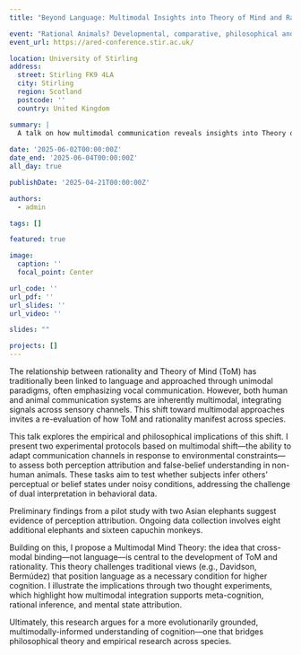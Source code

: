 ```yaml
---
title: "Beyond Language: Multimodal Insights into Theory of Mind and Rationality Across Species"

event: "Rational Animals? Developmental, comparative, philosophical and methodological perspectives"
event_url: https://ared-conference.stir.ac.uk/

location: University of Stirling
address:
  street: Stirling FK9 4LA
  city: Stirling
  region: Scotland
  postcode: ''
  country: United Kingdom

summary: |
  A talk on how multimodal communication reveals insights into Theory of Mind and rationality across species, challenging language-centric assumptions.
  
date: '2025-06-02T00:00:00Z'
date_end: '2025-06-04T00:00:00Z'
all_day: true

publishDate: '2025-04-21T00:00:00Z'

authors:
  - admin

tags: []

featured: true

image:
  caption: ''
  focal_point: Center

url_code: ''
url_pdf: ''
url_slides: ''
url_video: ''

slides: ""

projects: []
---
```


The relationship between rationality and Theory of Mind (ToM) has traditionally been linked to language and approached through unimodal paradigms, often emphasizing vocal communication. However, both human and animal communication systems are inherently multimodal, integrating signals across sensory channels. This shift toward multimodal approaches invites a re-evaluation of how ToM and rationality manifest across species.
  
This talk explores the empirical and philosophical implications of this shift. I present two experimental protocols based on multimodal shift—the ability to adapt communication channels in response to environmental constraints—to assess both perception attribution and false-belief understanding in non-human animals. These tasks aim to test whether subjects infer others’ perceptual or belief states under noisy conditions, addressing the challenge of dual interpretation in behavioral data.

Preliminary findings from a pilot study with two Asian elephants suggest evidence of perception attribution. Ongoing data collection involves eight additional elephants and sixteen capuchin monkeys.

Building on this, I propose a Multimodal Mind Theory: the idea that cross-modal binding—not language—is central to the development of ToM and rationality. This theory challenges traditional views (e.g., Davidson, Bermúdez) that position language as a necessary condition for higher cognition. I illustrate the implications through two thought experiments, which highlight how multimodal integration supports meta-cognition, rational inference, and mental state attribution.

Ultimately, this research argues for a more evolutionarily grounded, multimodally-informed understanding of cognition—one that bridges philosophical theory and empirical research across species.
